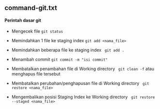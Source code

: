 ## command-git.txt

#### Perintah dasar git  
- Mengecek file
 `git status`
 
- Memindahkan 1 file ke staging index
 `git add <nama_file>`

- Memindahkan beberapa file ke staging index
 ` git add .`
 
- Menambah commit
 `git commit -m "isi commit" `
 
- Membatalkan penambahan file di Working directory
 ` git clean -f`
 atau menghapus file tersebut
 
- Membatalkan perubahan/penghapusan file di Working directory
 ` git restore <nama_file>`
 
- Mengembalikan posisi Staging Index ke Working directory
 ` git restore --staged <nama_file>`
